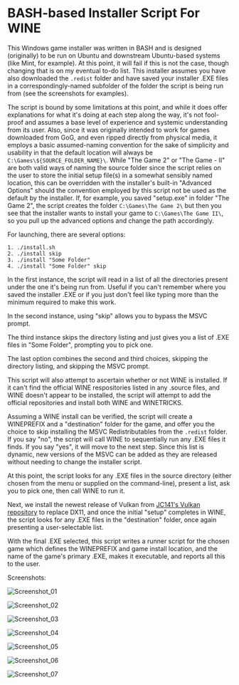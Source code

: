 # BASH-based Installer Script For WINE
This Windows game installer was written in BASH and is designed (originally) to be run on Ubuntu and downstream Ubuntu-based systems (like Mint, for example). At this point, it will fail if this is not the case, though changing that is on my eventual to-do list. This installer assumes you have also downloaded the `.redist` folder and have saved your installer .EXE files in a correspondingly-named subfolder of the folder the script is being run from (see the screenshots for examples).

The script is bound by some limitations at this point, and while it does offer explanations for what it's doing at each step along the way, it's not fool-proof and assumes a base level of experience and systemic understanding from its user. Also, since it was originally intended to work for games downloaded from GoG, and even ripped directly from physical media, it employs a basic assumed-naming convention for the sake of simplicity and usability in that the default location will always be `C:\Games\${SOURCE_FOLDER_NAME}\`. While "The Game 2" or "The Game - II" are both valid ways of naming the source folder since the script relies on the user to store the initial setup file(s) in a somewhat sensibly named location, this can be overridden with the installer's built-in "Advanced Options" should the convention employed by this script not be used as the default by the installer. If, for example, you saved "setup.exe" in folder "The Game 2", the script creates the folder `C:\Games\The Game 2\` but then you see that the installer wants to install your game to `C:\Games\The Game II\`, so you pull up the advanced options and change the path accordingly.

For launching, there are several options:

    1. ./install.sh
    2. ./install skip
    3. ./install "Some Folder"
    4. ./install "Some Folder" skip

In the first instance, the script will read in a list of all the directories present under the one it's being run from. Useful if you can't remember where you saved the installer .EXE or if you just don't feel like typing more than the minimum required to make this work.

In the second instance, using "skip" allows you to bypass the MSVC prompt.

The third instance skips the directory listing and just gives you a list of .EXE files in "Some Folder", prompting you to pick one.

The last option combines the second and third choices, skipping the directory listing, and skipping the MSVC prompt.

This script will also attempt to ascertain whether or not WINE is installed. If it can't find the official WINE respositories listed in any .source files, and WINE doesn't appear to be installed, the script will attempt to add the official repositories and install both WINE and WINETRICKS.

Assuming a WINE install can be verified, the script will create a WINEPREFIX and a "destination" folder for the game, and offer you the choice to skip installing the MSVC Redistributables from the `.redist` folder. If you say "no", the script will call WINE to sequentially run any .EXE files it finds. If you say "yes", it will move to the next step. Since this list is dynamic, new versions of the MSVC can be added as they are released without needing to change the installer script.

At this point, the script looks for any .EXE files in the source directory (either chosen from the menu or supplied on the command-line), present a list, ask you to pick one, then call WINE to run it.

Next, we install the newest release of Vulkan from [JC141's Vulkan repository](https://github.com/jc141x/vulkan) to replace DX11, and once the initial "setup" completes in WINE, the script looks for any .EXE files in the "destination" folder, once again presenting a user-selectable list.

With the final .EXE selected, this script writes a runner script for the chosen game which defines the WINEPREFIX and game install location, and the name of the game's primary .EXE, makes it executable, and reports all this to the user.

Screenshots:

![Screenshot_01](https://github.com/user-attachments/assets/50c0c39f-7840-4ea8-aa3e-c59c8ed60746)

![Screenshot_02](https://github.com/user-attachments/assets/8d9a6c7e-640e-48dd-a44c-9f8f4345ad49)

![Screenshot_03](https://github.com/user-attachments/assets/ad2bb588-dcd1-4132-b5f2-f130240f53eb)

![Screenshot_04](https://github.com/user-attachments/assets/34cea0b0-d985-43f1-83e5-2b3e9d4d975b)

![Screenshot_05](https://github.com/user-attachments/assets/43c1eb69-e946-44ce-a43f-d6e1d0fc42f4)

![Screenshot_06](https://github.com/user-attachments/assets/9ae1af66-8519-41a4-8945-f71e39dc0606)

![Screenshot_07](https://github.com/user-attachments/assets/7ba00531-037f-4eb0-8b07-b59cd38bdcc2)

